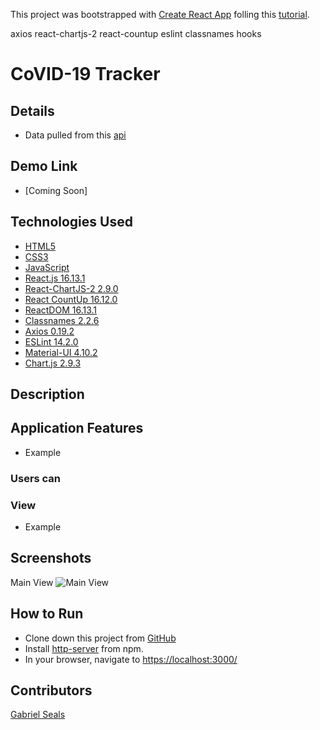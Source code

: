 This project was bootstrapped with [Create React App](https://github.com/facebook/create-react-app) folling this [tutorial](https://youtu.be/khJlrj3Y6Ls).

axios
react-chartjs-2
react-countup
eslint
classnames
hooks

# CoVID-19 Tracker

## Details

* Data pulled from this [api](https://covid19.mathdro.id/api)

## Demo Link

* [Coming Soon]

## Technologies Used

* [HTML5](https://html.spec.whatwg.org/multipage/)
* [CSS3](https://www.w3.org/Style/CSS/Overview.en.html)
* [JavaScript](https://www.javascript.com/)
* [React.js 16.13.1](https://reactjs.org/docs/create-a-new-react-app.html)
* [React-ChartJS-2 2.9.0](https://jerairrest.github.io/react-chartjs-2/)
* [React CountUp 16.12.0](https://www.npmjs.com/package/react-countup)
* [ReactDOM 16.13.1](https://reactjs.org/docs/react-dom.html)
* [Classnames 2.2.6](https://github.com/JedWatson/classnames)
* [Axios 0.19.2](https://www.npmjs.com/package/axios)
* [ESLint 14.2.0](https://eslint.org/)
* [Material-UI 4.10.2](https://material-ui.com/)
* [Chart.js 2.9.3](https://www.chartjs.org/)

## Description



## Application Features

* Example

### Users can

### View
* Example

## Screenshots

Main View
![Main View](https://cdn.pixabay.com/photo/2017/08/04/05/37/coming-soon-2579123_960_720.jpg)


## How to Run

* Clone down this project from [GitHub](https://github.com/gseals/covid-19-tracker)
* Install [http-server](https://www.npmjs.com/package/http-server) from npm.
* In your browser, navigate to [https://localhost:3000/](https://localhost:3000/)

## Contributors

[Gabriel Seals](https://github.com/gseals)
